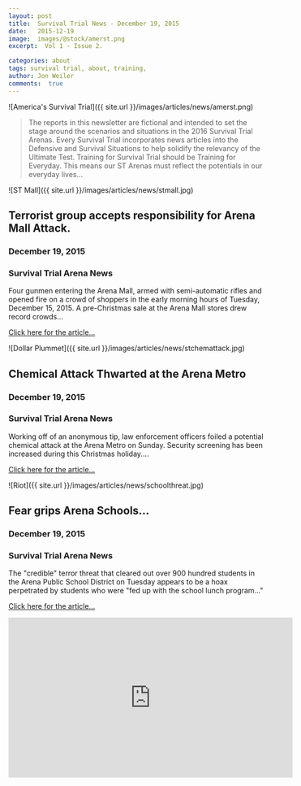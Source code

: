 ```yaml
---
layout: post
title:  Survival Trial News - December 19, 2015
date:   2015-12-19  
image:  images/@stock/amerst.png
excerpt:  Vol 1 - Issue 2. 

categories: about
tags: survival trial, about, training, 
author: Jon Weiler
comments:  true
---
```


![America's Survival Trial]({{ site.url }}/images/articles/news/amerst.png)

> The reports in this newsletter are fictional and intended to set the stage around the scenarios and situations in the 2016 Survival Trial Arenas.  Every Survival Trial incorporates news articles into the Defensive and Survival Situations to help solidify the relevancy of the Ultimate Test.  Training for Survival Trial should be Training for Everyday.  This means our ST Arenas must reflect the potentials in our everyday lives... 

![ST Mall]({{ site.url }}/images/articles/news/stmall.jpg)

## Terrorist group accepts responsibility for Arena Mall Attack.
### December 19, 2015
### Survival Trial Arena News

Four gunmen entering the Arena Mall, armed with semi-automatic rifles and opened fire on a crowd of shoppers in the early morning hours of Tuesday, December 15, 2015.  A pre-Christmas sale at the Arena Mall stores drew record crowds…


[Click here for the article...](http://www.cbsnews.com/news/are-u-s-malls-ready-for-a-terrorist-attack/)

![Dollar Plummet]({{ site.url }}/images/articles/news/stchemattack.jpg)

## Chemical Attack Thwarted at the Arena Metro 
### December 19, 2015
### Survival Trial Arena News

Working off of an anonymous tip, law enforcement officers foiled a potential chemical attack at the Arena Metro on Sunday.  Security screening has been increased during this Christmas holiday....

[Click here for the article...](http://www.dailymail.co.uk/news/article-3357320/Two-Syrian-men-arrested-Geneva-amid-fear-plotting-chemical-bomb-terror-attack-Swiss-city.html)


![Riot]({{ site.url }}/images/articles/news/schoolthreat.jpg)

## Fear grips Arena Schools...
### December 19, 2015
### Survival Trial Arena News

The "credible" terror threat that cleared out over 900 hundred students in the Arena Public School District on Tuesday appears to be a hoax perpetrated by students who were "fed up with the school lunch program..."

[Click here for the article...](http://www.latimes.com//local/lanow/la-me-ln-lausd-threat-live-updates-htmlstory.html#nt=screamer)

<iframe width="560" height="315" src="https://www.youtube.com/embed/xtLLCwNk9FI" frameborder="0" allowfullscreen></iframe>
